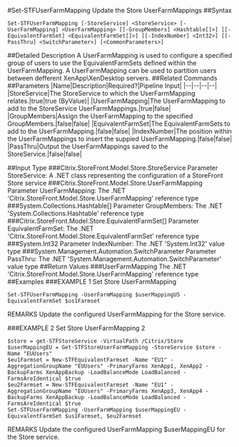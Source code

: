 #Set-STFUserFarmMapping
Update the Store UserFarmMappings
##Syntax
```Set-STFUserFarmMapping [-StoreService] <StoreService> [-UserFarmMapping] <UserFarmMapping> [[-GroupMembers] <Hashtable[]>] [[-EquivalentFarmSet] <EquivalentFarmSet[]>] [[-IndexNumber] <Int32>] [[-PassThru] <SwitchParameter>] [<CommonParameters>]
```
##Detailed Description
A UserFarmMapping is used to configure a specified group of users to use the EquivalentFarmSets defined within the UserFarmMapping. A UserFarmMapping can be used to partition users between defferent XenApp\XenDesktop servers.
##Related Commands
##Parameters
|Name|Description|Required?|Pipeline Input||--|--|--|--||StoreService|The StoreService to which the UserFarmMapping relates.|true|true (ByValue)||UserFarmMapping|The UserFarmMapping to add to the StoreService UserFarmMappings.|true|false||GroupMembers|Assign the UserFarmMapping to the specified GroupMembers.|false|false||EquivalentFarmSet|The EquivalentFarmSets to add to the UserFarmMapping.|false|false||IndexNumber|The position within the UserFarmMappings to insert the suppied UserFarmMapping.|false|false||PassThru|Output the UserFarmMappings saved to the StoreService.|false|false|##Input Type
###Citrix.StoreFront.Model.Store.StoreService
Parameter StoreService: A .NET class representing the configuration of a StoreFront Store service
###Citrix.StoreFront.Model.Store.UserFarmMapping
Parameter UserFarmMapping: The .NET 'Citrix.StoreFront.Model.Store.UserFarmMapping' reference type
###System.Collections.Hashtable[]
Parameter GroupMembers: The .NET 'System.Collections.Hashtable' reference type
###Citrix.StoreFront.Model.Store.EquivalentFarmSet[]
Parameter EquivalentFarmSet: The .NET 'Citrix.StoreFront.Model.Store.EquivalentFarmSet' reference type
###System.Int32
Parameter IndexNumber: The .NET 'System.Int32' value type
###System.Management.Automation.SwitchParameter
Parameter PassThru: The .NET 'System.Management.Automation.SwitchParameter' value type
##Return Values
###UserFarmMapping
The .NET 'Citrix.StoreFront.Model.Store.UserFarmMapping' reference type
##Examples
###EXAMPLE 1 Set Store UserFarmMapping
```Set-STFUserFarmMapping -UserFarmMapping $userMappingUS -EquivalentFarmSet $us1Farmset
```
REMARKS
Update the configured UserFarmMapping for the Store service.
###EXAMPLE 2 Set Store UserFarmMapping 2
```$store = get-STFStoreService -VirtualPath /Citrix/Store
$userMappingEU = Get-STFStoreUserFarmMapping -StoreService $store -Name "EUUsers"
$eu1Farmset = New-STFEquivalentFarmset -Name "EU1" -AggregationGroupName "EUUsers" -PrimaryFarms XenApp1, XenApp2 -BackupFarms XenAppBackup -LoadBalanceMode LoadBalanced -FarmsAreIdentical $true
$eu2Farmset = New-STFEquivalentFarmset -Name "EU1" -AggregationGroupName "EUUsers" -PrimaryFarms XenApp3, XenApp4 -BackupFarms XenAppBackup -LoadBalanceMode LoadBalanced -FarmsAreIdentical $true
Set-STFUserFarmMapping -UserFarmMapping $userMappingEU -EquivalentFarmSet $us1Farmset, $eu2Farmset
```
REMARKS
Update the configured UserFarmMapping $userMappingEU for the Store service.
